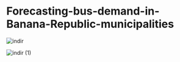 # Forecasting-bus-demand-in-Banana-Republic-municipalities

![indir](https://user-images.githubusercontent.com/97463861/208315752-d6a03896-ccfe-4daf-bacb-1d439d6e7898.png)

![indir (1)](https://user-images.githubusercontent.com/97463861/208315759-a4345a90-7a3a-4d8c-b932-1ae49b17228d.png)
